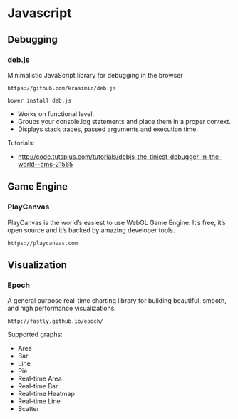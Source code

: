 # Javascript

## Debugging

### deb.js
Minimalistic JavaScript library for debugging in the browser

```
https://github.com/krasimir/deb.js

bower install deb.js
```
* Works on functional level.
* Groups your console.log statements and place them in a proper context.
* Displays stack traces, passed arguments and execution time.

Tutorials:
* http://code.tutsplus.com/tutorials/debjs-the-tiniest-debugger-in-the-world--cms-21565

## Game Engine

### PlayCanvas
PlayCanvas is the world’s easiest to use WebGL Game Engine. It’s free, it’s open source and it’s backed by amazing developer tools.

```
https://playcanvas.com
```

## Visualization

### Epoch
A general purpose real-time charting library for building beautiful, smooth, and high performance visualizations.

```
http://fastly.github.io/epoch/
```

Supported graphs:
* Area
* Bar
* Line
* Pie
* Real-time Area
* Real-time Bar
* Real-time Heatmap
* Real-time Line
* Scatter
